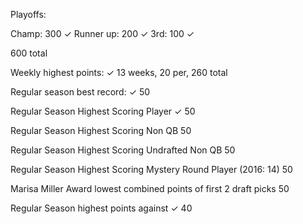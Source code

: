 Playoffs:

Champ: 300 ✓
Runner up: 200 ✓
3rd: 100 ✓

600 total

Weekly highest points: ✓
13 weeks, 20 per, 260 total

Regular season best record: ✓
50

Regular Season Highest Scoring Player ✓
50

Regular Season Highest Scoring Non QB
50

Regular Season Highest Scoring Undrafted Non QB
50

Regular Season Highest Scoring Mystery Round Player (2016: 14)
50

Marisa Miller Award lowest combined points of first 2 draft picks
50

Regular Season highest points against ✓
40
